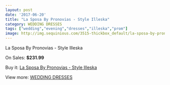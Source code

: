 ```yaml
---
layout: post
date: '2017-06-20'
title: "La Sposa By Pronovias - Style Illeska"
category: WEDDING DRESSES
tags: ["wedding","evening","dresses","illeska","prom"]
image: http://img.sequinious.com/3515-thickbox_default/la-sposa-by-pronovias-style-illeska.jpg
---
```

La Sposa By Pronovias - Style Illeska

On Sales: **$231.99**
<a href="https://www.sequinious.com/wedding-dresses/1451-la-sposa-by-pronovias-style-illeska.html"><amp-img layout="responsive" width="600" height="600" src="//img.sequinious.com/3515-thickbox_default/la-sposa-by-pronovias-style-illeska.jpg" alt="La Sposa By Pronovias - Style Illeska 0" /></a>
<a href="https://www.sequinious.com/wedding-dresses/1451-la-sposa-by-pronovias-style-illeska.html"><amp-img layout="responsive" width="600" height="600" src="//img.sequinious.com/3517-thickbox_default/la-sposa-by-pronovias-style-illeska.jpg" alt="La Sposa By Pronovias - Style Illeska 1" /></a>
<a href="https://www.sequinious.com/wedding-dresses/1451-la-sposa-by-pronovias-style-illeska.html"><amp-img layout="responsive" width="600" height="600" src="//img.sequinious.com/3516-thickbox_default/la-sposa-by-pronovias-style-illeska.jpg" alt="La Sposa By Pronovias - Style Illeska 2" /></a>

Buy it: [La Sposa By Pronovias - Style Illeska](https://www.sequinious.com/wedding-dresses/1451-la-sposa-by-pronovias-style-illeska.html "La Sposa By Pronovias - Style Illeska")

View more: [WEDDING DRESSES](https://www.sequinious.com/2-wedding-dresses "WEDDING DRESSES")